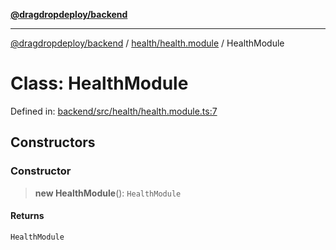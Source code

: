[**@dragdropdeploy/backend**](../../../README.md)

***

[@dragdropdeploy/backend](../../../README.md) / [health/health.module](../README.md) / HealthModule

# Class: HealthModule

Defined in: [backend/src/health/health.module.ts:7](https://github.com/TomKonig/DragDropDeploy/blob/34bfcba72927c691f3e74d05ff86899c58e78bdc/backend/src/health/health.module.ts#L7)

## Constructors

### Constructor

> **new HealthModule**(): `HealthModule`

#### Returns

`HealthModule`
